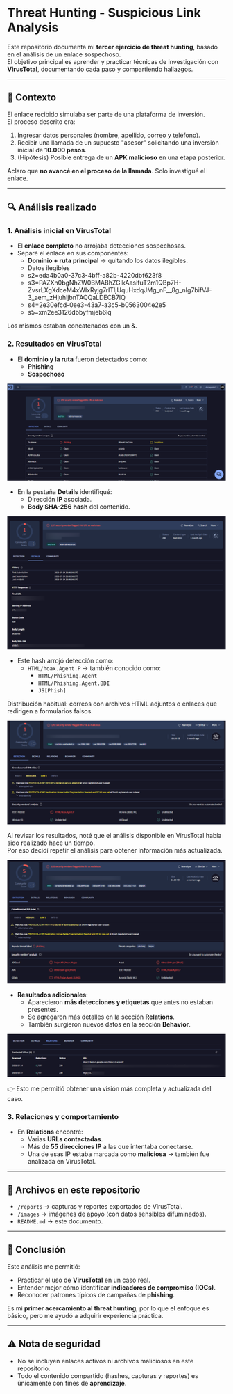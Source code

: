 # Threat Hunting - Suspicious Link Analysis

Este repositorio documenta mi **tercer ejercicio de threat hunting**, basado en el análisis de un enlace sospechoso.  
El objetivo principal es aprender y practicar técnicas de investigación con **VirusTotal**, documentando cada paso y compartiendo hallazgos.

---

## 📌 Contexto
El enlace recibido simulaba ser parte de una plataforma de inversión.  
El proceso descrito era:
1. Ingresar datos personales (nombre, apellido, correo y teléfono).
2. Recibir una llamada de un supuesto "asesor" solicitando una inversión inicial de **10.000 pesos**.
3. (Hipótesis) Posible entrega de un **APK malicioso** en una etapa posterior.  
   
Aclaro que **no avancé en el proceso de la llamada**. Solo investigué el enlace.

---

## 🔍 Análisis realizado

### 1. Análisis inicial en VirusTotal
- El **enlace completo** no arrojaba detecciones sospechosas.  
- Separé el enlace en sus componentes:
  - **Dominio + ruta principal** → quitando los datos ilegibles.
  - Datos ilegibles 
  - s2=eda4b0a0-37c3-4bff-a82b-4220dbf623f8
  - s3=PAZXh0bgNhZW0BMABhZGlkAasifuT2m1QBp7H-ZvsrLXgXdceM4xWIxRyjg7rITIjUquHxdqJMg_nF__8g_nIg7bifVJ-3_aem_zHjuhljbnTAQQaLDECB7IQ
  - s4=2e30efcd-0ee3-43a7-a3c5-b0563004e2e5
  - s5=xm2ee3126dbbyfmjeb6lq

Los mismos estaban concatenados con un &.

### 2. Resultados en VirusTotal
- El **dominio y la ruta** fueron detectados como:
  - **Phishing**
  - **Sospechoso**

 ![Figura 1](/images/2.png)

- En la pestaña **Details** identifiqué:
  - Dirección **IP** asociada.
  - **Body SHA-256 hash** del contenido.
 
 ![Figura 2](/images/3.png)

- Este hash arrojó detección como:  
  - `HTML/hoax.Agent.P` → también conocido como:  
    - `HTML/Phishing.Agent`  
    - `HTML/Phishing.Agent.BDI` 
    - `JS[Phish]`

Distribución habitual: correos con archivos HTML adjuntos o enlaces que redirigen a formularios falsos.

 ![Figura 3](/images/4.png)

Al revisar los resultados, noté que el análisis disponible en VirusTotal había sido realizado hace un tiempo.  
Por eso decidí repetir el análisis para obtener información más actualizada.

 ![Figura 4](/images/5.png)

- **Resultados adicionales**:  
  - Aparecieron **más detecciones y etiquetas** que antes no estaban presentes.  
  - Se agregaron más detalles en la sección **Relations**.  
  - También surgieron nuevos datos en la sección **Behavior**.  

 ![Figura 5](/images/6.png)

👉 Esto me permitió obtener una visión más completa y actualizada del caso.

### 3. Relaciones y comportamiento
- En **Relations** encontré:
  - Varias **URLs contactadas**.  
  - Más de **55 direcciones IP** a las que intentaba conectarse.  
  - Una de esas IP estaba marcada como **maliciosa** → también fue analizada en VirusTotal.  

---

## 📂 Archivos en este repositorio
- `/reports` → capturas y reportes exportados de VirusTotal.  
- `/images` → imágenes de apoyo (con datos sensibles difuminados).  
- `README.md` → este documento.  

---

## 🎯 Conclusión
Este análisis me permitió:
- Practicar el uso de **VirusTotal** en un caso real.  
- Entender mejor cómo identificar **indicadores de compromiso (IOCs)**.  
- Reconocer patrones típicos de campañas de **phishing**.  

Es mi **primer acercamiento al threat hunting**, por lo que el enfoque es básico, pero me ayudó a adquirir experiencia práctica.

---

## ⚠️ Nota de seguridad
- No se incluyen enlaces activos ni archivos maliciosos en este repositorio.  
- Todo el contenido compartido (hashes, capturas y reportes) es únicamente con fines de **aprendizaje**.
